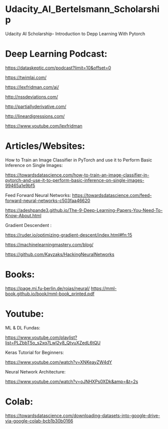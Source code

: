 # Udacity_AI_Bertelsmann_Scholarship
Udacity AI Scholarship- Introduction to Depp Learning With Pytorch

# Deep Learning Podcast:

https://dataskeptic.com/podcast?limit=10&offset=0

https://twimlai.com/

https://lexfridman.com/ai/

http://nssdeviations.com/

http://partiallyderivative.com/

http://lineardigressions.com/

https://www.youtube.com/lexfridman


# Articles/Websites:

How to Train an Image Classifier in PyTorch and use it to Perform Basic Inference on Single Images:

https://towardsdatascience.com/how-to-train-an-image-classifier-in-pytorch-and-use-it-to-perform-basic-inference-on-single-images-99465a1e9bf5

Feed Forward Neural Networks:
https://towardsdatascience.com/feed-forward-neural-networks-c503faa46620

https://adeshpande3.github.io/The-9-Deep-Learning-Papers-You-Need-To-Know-About.html


Gradient Descendent :

https://ruder.io/optimizing-gradient-descent/index.html#fn:15

https://machinelearningmastery.com/blog/

https://github.com/Kayzaks/HackingNeuralNetworks




# Books:

https://page.mi.fu-berlin.de/rojas/neural/
https://mml-book.github.io/book/mml-book_printed.pdf


# Youtube:

ML & DL Fundas:

https://www.youtube.com/playlist?list=PLZbbT5o_s2xq7LwI2y8_QtvuXZedL6tQU

Keras Tutorial for Beginners:

https://www.youtube.com/watch?v=XNKeayZW4dY

Neural Network Architecture:

https://www.youtube.com/watch?v=oJNHXPs0XDk&amp=&t=2s

# Colab:
https://towardsdatascience.com/downloading-datasets-into-google-drive-via-google-colab-bcb1b30b0166


